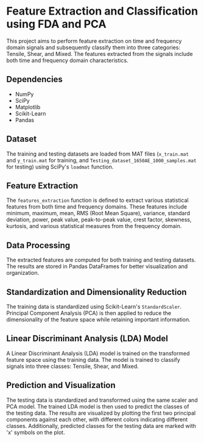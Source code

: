 # Feature Extraction and Classification using FDA and PCA

This project aims to perform feature extraction on time and frequency domain signals and subsequently classify them into three categories: Tensile, Shear, and Mixed. The features extracted from the signals include both time and frequency domain characteristics.

## Dependencies
- NumPy
- SciPy
- Matplotlib
- Scikit-Learn
- Pandas

## Dataset
The training and testing datasets are loaded from MAT files (`x_train.mat` and `y_train.mat` for training, and `Testing_dataset_1650AE_1000_samples.mat` for testing) using SciPy's `loadmat` function.

## Feature Extraction
The `features_extraction` function is defined to extract various statistical features from both time and frequency domains. These features include minimum, maximum, mean, RMS (Root Mean Square), variance, standard deviation, power, peak value, peak-to-peak value, crest factor, skewness, kurtosis, and various statistical measures from the frequency domain.

## Data Processing
The extracted features are computed for both training and testing datasets. The results are stored in Pandas DataFrames for better visualization and organization.

## Standardization and Dimensionality Reduction
The training data is standardized using Scikit-Learn's `StandardScaler`. Principal Component Analysis (PCA) is then applied to reduce the dimensionality of the feature space while retaining important information.

## Linear Discriminant Analysis (LDA) Model
A Linear Discriminant Analysis (LDA) model is trained on the transformed feature space using the training data. The model is trained to classify signals into three classes: Tensile, Shear, and Mixed.

## Prediction and Visualization
The testing data is standardized and transformed using the same scaler and PCA model. The trained LDA model is then used to predict the classes of the testing data. The results are visualized by plotting the first two principal components against each other, with different colors indicating different classes. Additionally, predicted classes for the testing data are marked with 'x' symbols on the plot.
